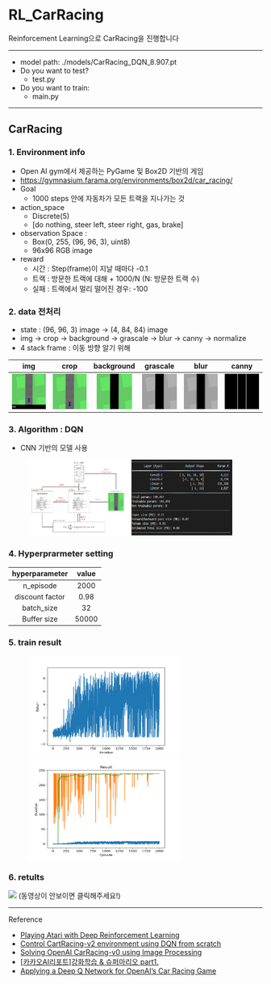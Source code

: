 # RL_CarRacing
Reinforcement Learning으로 CarRacing을 진행합니다

---
- model path: ./models/CarRacing_DQN_8.907.pt
- Do you want to test?
    - test.py
- Do you want to train:
    - main.py
---

## CarRacing 
### 1. Environment info
- Open AI gym에서 제공하는 PyGame 및  Box2D 기반의 게임
- https://gymnasium.farama.org/environments/box2d/car_racing/
- Goal 
    - 1000 steps 안에 자동차가 모든 트랙을 지나가는 것
- action_space 
    -  Discrete(5) 
    -   [do nothing, steer left, steer right, gas, brake]
-  observation Space : 
    - Box(0, 255, (96, 96, 3), uint8)
    - 96x96 RGB image
- reward
    - 시간 : Step(frame)이 지날 때마다 -0.1
    - 트랙 : 방문한 트랙에 대해 + 1000/N (N: 방문한 트랙 수)
    - 실패 : 트랙에서 멀리 떨어진 경우: -100

### 2. data 전처리
- state : (96, 96, 3) image -> (4, 84, 84) image
-  img -> crop -> background -> grascale -> blur -> canny -> normalize
- 4 stack frame : 이동 방향 알기 위해

|img| crop|background|grascale|blur|canny |
|:---:|:---:|:---:|:---:|:---:|:---:|
|<img src = "./image/preprocess/0.img.png" width="70" height="70">|<img src = "./image/preprocess/1.croped.png" width="70" height="70">|<img src = "./image/preprocess/2.green.png" width="70" height="70">|<img src = "./image/preprocess/3.gray.png" width="70" height="70">|<img src = "./image/preprocess/4.blur.png" width="70" height="70">|<img src = "./image/preprocess/5.canny.png" width="70" height="70">

### 3. Algorithm : DQN
- CNN 기반의 모델 사용
<figure class="half">
 <a href="link"><img src = "./image/DQN.png" width="200" height="150"></a>
 <a href="link"><img src = "./image/Q_net.png" width="200" height="150"></a>
 </figure>

### 4. Hyperprarmeter setting
|hyperparameter|value|
|:---:|:---:|
|n_episode|2000|
|discount factor|0.98|
|batch_size|32|
|Buffer size|50000|

### 5. train result
<figure class="half">
<a href="link"><img src = "./image/results/9.DQN_dqn_descrete_e2000_e1000.png" width="300" height="200"></a>
<a href="link"><img src = "./image/results/9.DQN_dqn_descrete_e2000_e1000_2000_durations.png" width="300" height="200"></a>
</figure>

### 6. retults
<img src = "https://github.com/shiney5213/RL_CarRacing/assets/54365104/8c7b9498-c932-476d-8fcb-ad622206b692" >
(동영상이 안보이면 클릭해주세요!)

---
Reference
- [Playing Atari with Deep Reinforcement Learning](https://arxiv.org/abs/1312.5602)
- [Control CartRacing-v2 environment using DQN from scratch](https://hiddenbeginner.github.io/study-notes/contents/tutorials/2023-04-20_CartRacing-v2_DQN.html)
- [Solving OpenAI CarRacing-v0 using Image Processing](https://medium.com/@kartha.kishan/solving-openai-carracing-v0-using-image-processing-5e1005ee0cb)
- [[카카오AI리포트]강화학습 & 슈퍼마리오 part1.](https://brunch.co.kr/@kakao-it/144)
- [Applying a Deep Q Network for OpenAI’s Car Racing Game](https://towardsdatascience.com/applying-a-deep-q-network-for-openais-car-racing-game-a642daf58fc9)

